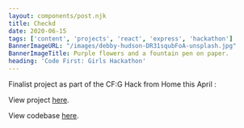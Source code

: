 ```yaml
---
layout: components/post.njk
title: Checkd
date: 2020-06-15
tags: ['content', 'projects', 'react', 'express', 'hackathon']
BannerImageURL: "/images/debby-hudson-DR31squbFoA-unsplash.jpg"
BannerImageTitle: Purple flowers and a fountain pen on paper.
heading: 'Code First: Girls Hackathon'
---
```


<!-- Excerpt Start --> 
Finalist project as part of the CF:G Hack from Home this April<!-- Excerpt End --> :

View project <a target="_blank" href="https://checkd-news.herokuapp.com/">here</a>.

View codebase <a target="_blank" href="https://github.com/meganjohn/checkd">here</a>.